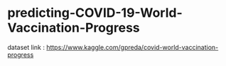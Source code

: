 # predicting-COVID-19-World-Vaccination-Progress
dataset link : https://www.kaggle.com/gpreda/covid-world-vaccination-progress
